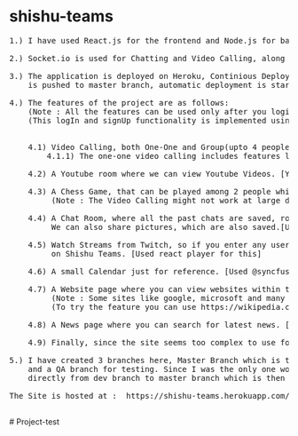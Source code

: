 # shishu-teams

<pre>
1.) I have used React.js for the frontend and Node.js for backend. <br/>
2.) Socket.io is used for Chatting and Video Calling, along with Peer.js(WebRTC). <br/>
3.) The application is deployed on Heroku, Continious Deployment is activated, so as soon as some code 
    is pushed to master branch, automatic deployment is started on Heroku. <br/>
4.) The features of the project are as follows:
    (Note : All the features can be used only after you login, if you don't have an account signUp first)
    (This logIn and signUp functionality is implemented using Firebase Authentication)
<br/>
    4.1) Video Calling, both One-One and Group(upto 4 people) [Used Socket.io and Peer.js]
        4.1.1) The one-one video calling includes features like screenshare, fullscreen, chat while video call, whiteboard.  <br />
    4.2) A Youtube room where we can view Youtube Videos. [Youtube API provided by Rapidapi.com]<br/>
    4.3) A Chess Game, that can be played among 2 people while Video Calling. [Used chess.js, socket.io and peer.js]
         (Note : The Video Calling might not work at large distances due to some security issues of Heroku) <br/>
    4.4) A Chat Room, where all the past chats are saved, rooms can be created and people can be added to rooms. 
         We can also share pictures, which are also saved.[Used ChatEngine API]<br />
    4.5) Watch Streams from Twitch, so if you enter any username on twitch that's streaming, you'll be able to see that
         on Shishu Teams. [Used react player for this]<br />
    4.6) A small Calendar just for reference. [Used @syncfusion/ej2-react-calendars for this]<br />
    4.7) A Website page where you can view websites within the site. [Used react-iframe]
         (Note : Some sites like google, microsoft and many more might not be visible because of security issues)
         (To try the feature you can use https://wikipedia.com/)<br />
    4.8) A News page where you can search for latest news. [Used Bing API(by Microsoft Azure) via Rapidapi.com platform]<br />
    4.9) Finally, since the site seems too complex to use for starters, I have also added a ChatBot for guiding you. [Used react-simple-chatbot]<br />
5.) I have created 3 branches here, Master Branch which is the final code that's deployed, Dev Branch where I did all the development,
    and a QA branch for testing. Since I was the only one working on the project, I used the Dev branch for testing and merged the code
    directly from dev branch to master branch which is then automatically deployed to Heroku. 
    
The Site is hosted at :  https://shishu-teams.herokuapp.com/
    
</pre>
#   P r o j e c t - t e s t  
 